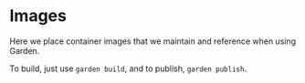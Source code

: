 # Images

Here we place container images that we maintain and reference when using Garden.

To build, just use `garden build`, and to publish, `garden publish`.

